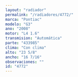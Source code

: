```yaml
---
layout: "radiador"
permalink: "/radiadores/4772/"
marca: "Pontiac"
modelo: "G3"
ano: "2008"
motor: "L4 1.6"
transmision: "Automática"
parte: "433985"
clima: "Con clima"
alto: "23 5/8"
ancho: "16 7/16"
observaciones: ""
id: "4772"
---
```


